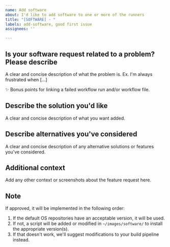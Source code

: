 ```yaml
---
name: Add software
about: I'd like to add software to one or more of the runners
title: "[SOFTWARE] - "
labels: add-software, good first issue
assignees: ''

---
```


## Is your software request related to a problem? Please describe

A clear and concise description of what the problem is. Ex. I'm always frustrated when [...]

✨ Bonus points for linking a failed workflow run and/or workflow file.

## Describe the solution you'd like

A clear and concise description of what you want added.

## Describe alternatives you've considered

A clear and concise description of any alternative solutions or features you've considered.

## Additional context

Add any other context or screenshots about the feature request here.

## Note

If approved, it will be implemented in the following order:

1. If the default OS repositories have an acceptable version, it will be used.
1. If not, a script will be added or modified in `~/images/software/` to install the appropriate version(s).
1. If that doesn't work, we'll suggest modifications to your build pipeline instead.
